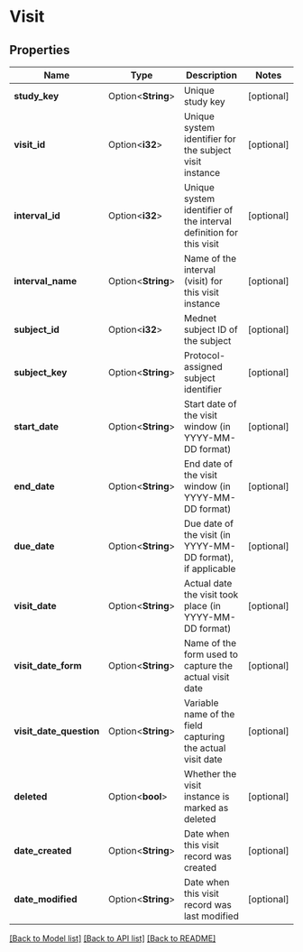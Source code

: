 # Visit

## Properties

Name | Type | Description | Notes
------------ | ------------- | ------------- | -------------
**study_key** | Option<**String**> | Unique study key | [optional]
**visit_id** | Option<**i32**> | Unique system identifier for the subject visit instance | [optional]
**interval_id** | Option<**i32**> | Unique system identifier of the interval definition for this visit | [optional]
**interval_name** | Option<**String**> | Name of the interval (visit) for this visit instance | [optional]
**subject_id** | Option<**i32**> | Mednet subject ID of the subject | [optional]
**subject_key** | Option<**String**> | Protocol-assigned subject identifier | [optional]
**start_date** | Option<**String**> | Start date of the visit window (in YYYY-MM-DD format) | [optional]
**end_date** | Option<**String**> | End date of the visit window (in YYYY-MM-DD format) | [optional]
**due_date** | Option<**String**> | Due date of the visit (in YYYY-MM-DD format), if applicable | [optional]
**visit_date** | Option<**String**> | Actual date the visit took place (in YYYY-MM-DD format) | [optional]
**visit_date_form** | Option<**String**> | Name of the form used to capture the actual visit date | [optional]
**visit_date_question** | Option<**String**> | Variable name of the field capturing the actual visit date | [optional]
**deleted** | Option<**bool**> | Whether the visit instance is marked as deleted | [optional]
**date_created** | Option<**String**> | Date when this visit record was created | [optional]
**date_modified** | Option<**String**> | Date when this visit record was last modified | [optional]

[[Back to Model list]](../README.md#documentation-for-models) [[Back to API list]](../README.md#documentation-for-api-endpoints) [[Back to README]](../README.md)


